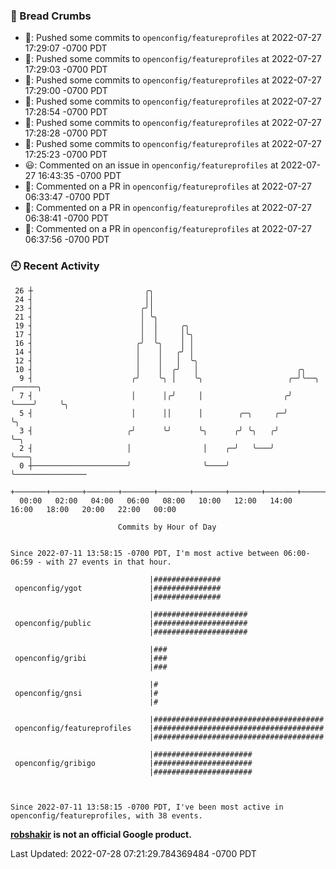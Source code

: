 ### 🍞 Bread Crumbs

 * 🚢: Pushed some commits to `openconfig/featureprofiles` at 2022-07-27 17:29:07 -0700 PDT
 * 🚢: Pushed some commits to `openconfig/featureprofiles` at 2022-07-27 17:29:03 -0700 PDT
 * 🚢: Pushed some commits to `openconfig/featureprofiles` at 2022-07-27 17:29:00 -0700 PDT
 * 🚢: Pushed some commits to `openconfig/featureprofiles` at 2022-07-27 17:28:54 -0700 PDT
 * 🚢: Pushed some commits to `openconfig/featureprofiles` at 2022-07-27 17:28:28 -0700 PDT
 * 🚢: Pushed some commits to `openconfig/featureprofiles` at 2022-07-27 17:25:23 -0700 PDT
 * 😃: Commented on an issue in `openconfig/featureprofiles` at 2022-07-27 16:43:35 -0700 PDT
 * 💬: Commented on a PR in  `openconfig/featureprofiles` at 2022-07-27 06:33:47 -0700 PDT
 * 💬: Commented on a PR in  `openconfig/featureprofiles` at 2022-07-27 06:38:41 -0700 PDT
 * 💬: Commented on a PR in  `openconfig/featureprofiles` at 2022-07-27 06:37:56 -0700 PDT

### 🕘 Recent Activity
```
 26 ┼                         ╭╮
 24 ┤                         ││
 23 ┤                        ╭╯│
 21 ┤                        │ ╰╮
 19 ┤                        │  │     ╭╮
 17 ┤                        │  │     │╰╮
 16 ┤                       ╭╯  ╰╮    │ │
 14 ┤                       │    │   ╭╯ │
 12 ┤                       │    │   │  ╰╮
 10 ┤                       │    │  ╭╯   │                      ╭╮
  9 ┤                      ╭╯    ╰╮ │    ╰╮                   ╭─╯╰──╮    ╭─────╮
  7 ┤                      │      │╭╯     │                  ╭╯     ╰────╯     ╰╮
  5 ┤                      │      ││      │        ╭─╮     ╭─╯                  ╰╮
  3 ┤                     ╭╯      ╰╯      ╰╮      ╭╯ ╰╮   ╭╯                     ╰─╮
  2 ┤                     │                │    ╭─╯   ╰───╯                        ╰───╮
  0 ┼─────────────────────╯                ╰────╯                                      ╰────────────────
    +───────+───────+───────+───────+───────+───────+───────+───────+───────+───────+───────+───────+────
  00:00   02:00   04:00   06:00   08:00   10:00   12:00   14:00   16:00   18:00   20:00   22:00   00:00   

						Commits by Hour of Day


Since 2022-07-11 13:58:15 -0700 PDT, I'm most active between 06:00-06:59 - with 27 events in that hour.

```



```
                               |###############
 openconfig/ygot               |###############
                               |###############

                               |#####################
 openconfig/public             |#####################
                               |#####################

                               |###
 openconfig/gribi              |###
                               |###

                               |#
 openconfig/gnsi               |#
                               |#

                               |######################################
 openconfig/featureprofiles    |######################################
                               |######################################

                               |######################
 openconfig/gribigo            |######################
                               |######################



Since 2022-07-11 13:58:15 -0700 PDT, I've been most active in openconfig/featureprofiles, with 38 events.

```
**[robshakir](mailto:robjs@google.com) is not an official Google product.**  


Last Updated: 2022-07-28 07:21:29.784369484 -0700 PDT
